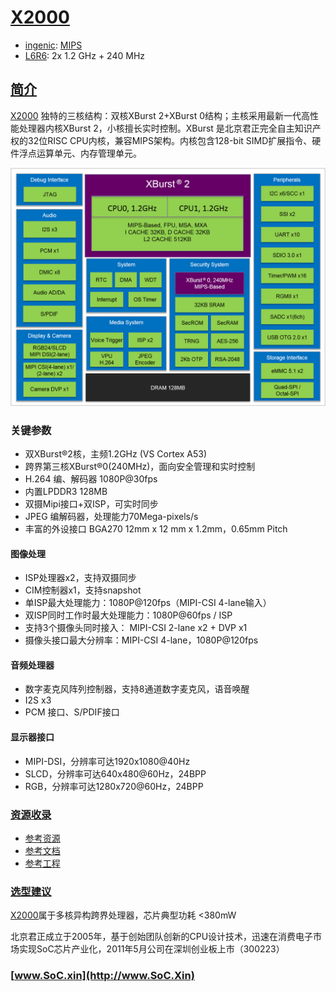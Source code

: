 ﻿# [X2000](https://doc.soc.xin/X2000)

* [ingenic](http://www.ingenic.com.cn): [MIPS](https://github.com/SoCXin/MIPS)
* [L6R6](https://github.com/SoCXin/Level): 2x 1.2 GHz + 240 MHz

## [简介](https://github.com/SoCXin/X2000)

[X2000](http://www.ingenic.com.cn/?product/id/34.html) 独特的三核结构：双核XBurst 2+XBurst 0结构；主核采用最新一代高性能处理器内核XBurst 2，小核擅长实时控制。XBurst 是北京君正完全自主知识产权的32位RISC CPU内核，兼容MIPS架构。内核包含128-bit SIMD扩展指令、硬件浮点运算单元、内存管理单元。

[![sites](docs/X2000.png)](http://www.ingenic.com.cn/?product/id/34.html)

### 关键参数

* 双XBurst®2核，主频1.2GHz (VS Cortex A53)
* 跨界第三核XBurst®0(240MHz)，面向安全管理和实时控制
* H.264 编、解码器 1080P@30fps
* 内置LPDDR3 128MB
* 双摄Mipi接口+双ISP，可实时同步
* JPEG 编解码器，处理能力70Mega-pixels/s
* 丰富的外设接口 BGA270 12mm x 12 mm x 1.2mm，0.65mm Pitch

#### 图像处理

* ISP处理器x2，支持双摄同步
* CIM控制器x1，支持snapshot
* 单ISP最大处理能力：1080P@120fps（MIPI-CSI 4-lane输入）
* 双ISP同时工作时最大处理能力：1080P@60fps / ISP
* 支持3个摄像头同时接入： MIPI-CSI 2-lane x2 + DVP x1
* 摄像头接口最大分辨率：MIPI-CSI 4-lane，1080P@120fps

#### 音频处理器

* 数字麦克风阵列控制器，支持8通道数字麦克风，语音唤醒
* I2S x3
* PCM 接口、S/PDIF接口

#### 显示器接口

* MIPI-DSI，分辨率可达1920x1080@40Hz
* SLCD，分辨率可达640x480@60Hz，24BPP
* RGB，分辨率可达1280x720@60Hz，24BPP

### [资源收录](https://github.com/SoCXin)

* [参考资源](src/)
* [参考文档](docs/)
* [参考工程](project/)

### [选型建议](https://github.com/SoCXin/X2000)

[X2000](https://github.com/SoCXin/X2000)属于多核异构跨界处理器，芯片典型功耗 <380mW

北京君正成立于2005年，基于创始团队创新的CPU设计技术，迅速在消费电子市场实现SoC芯片产业化，2011年5月公司在深圳创业板上市（300223）


### [www.SoC.xin](http://www.SoC.Xin)
